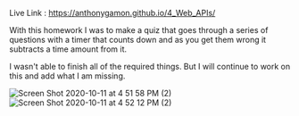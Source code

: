 Live Link : https://anthonygamon.github.io/4_Web_APIs/

With this homework I was to make a quiz that goes through a series of questions with a timer that counts down and as you get them wrong it subtracts a time amount from it. 

I wasn't able to finish all of the required things. But I will continue to work on this and add what I am missing. 

![Screen Shot 2020-10-11 at 4 51 58 PM (2)](https://user-images.githubusercontent.com/68041150/95693702-48b96480-0bf3-11eb-9f38-a53a500e0913.png)
![Screen Shot 2020-10-11 at 4 52 12 PM (2)](https://user-images.githubusercontent.com/68041150/95693703-4951fb00-0bf3-11eb-8067-80d0e37fb653.png)
